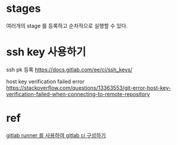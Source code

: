 
# stages
여러개의 stage 를 등록하고 순차적으로 실행할 수 있다.




# ssh key 사용하기
ssh pk 등록
https://docs.gitlab.com/ee/ci/ssh_keys/

host key verification failed error 
https://stackoverflow.com/questions/13363553/git-error-host-key-verification-failed-when-connecting-to-remote-repository




# ref
[gitlab runner 를 사용하여 gitlab ci 구성하기](https://hihellloitland.tistory.com/65)